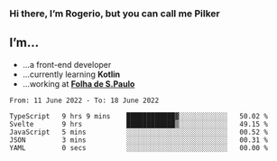 ### Hi there, I’m Rogerio, but you can call me Pilker

## I’m…
- …a front-end developer
- …currently learning **Kotlin**
- …working at [**Folha de S.Paulo**](https://www.folha.com.br/)

<!--START_SECTION:waka-->

```text
From: 11 June 2022 - To: 18 June 2022

TypeScript   9 hrs 9 mins    ████████████▓░░░░░░░░░░░░   50.02 %
Svelte       9 hrs           ████████████▒░░░░░░░░░░░░   49.15 %
JavaScript   5 mins          ░░░░░░░░░░░░░░░░░░░░░░░░░   00.52 %
JSON         3 mins          ░░░░░░░░░░░░░░░░░░░░░░░░░   00.31 %
YAML         0 secs          ░░░░░░░░░░░░░░░░░░░░░░░░░   00.00 %
```

<!--END_SECTION:waka-->
